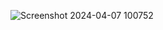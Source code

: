 ![Screenshot 2024-04-07 100752](https://github.com/WitWizardK/qrcode.github.io/assets/166219741/85d6beec-340a-4b20-8615-1a74042cb2f7)
